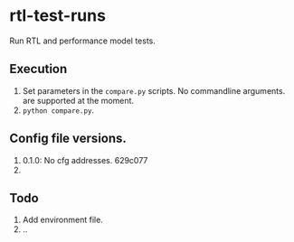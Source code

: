 # rtl-test-runs
Run RTL and performance model tests.

## Execution
1. Set parameters in the `compare.py` scripts. No commandline arguments.
   are supported at the moment.
2. `python compare.py`.

## Config file versions.
1. 0.1.0: No cfg addresses. 629c077
2.

## Todo
1. Add environment file.
2. ..
